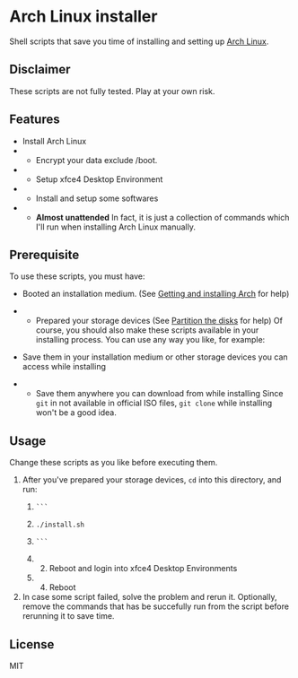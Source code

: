 # Arch Linux installer

Shell scripts that save you time of installing and setting up [Arch Linux](https://www.archlinux.org/).

## Disclaimer

These scripts are not fully tested. Play at your own risk.

## Features

* Install Arch Linux
* * Encrypt your data exclude /boot.
* * Setup xfce4 Desktop Environment
* * Install and setup some softwares
* * __Almost unattended__
In fact, it is just a collection of commands which I'll run when installing Arch Linux manually.

## Prerequisite

To use these scripts, you must have:

* Booted an installation medium. (See [Getting and installing Arch](https://wiki.archlinux.org/index.php/Category:Getting_and_installing_Arch) for help)
* * Prepared your storage devices (See [Partition the disks](https://wiki.archlinux.org/index.php/Installation_guide#Partition_the_disks) for help)
Of course, you should also make these scripts available in your installing process. You can use any way you like, for example:

* Save them in your installation medium or other storage devices you can access while installing
* * Save them anywhere you can download from while installing
Since `git` in not available in official ISO files, `git clone` while installing won't be a good idea.

## Usage

Change these scripts as you like before executing them.

1. After you've prepared your storage devices, `cd` into this directory, and run:
    1.     ```
    2.     ./install.sh
    3.     ```
    4. 2. Reboot and login into xfce4 Desktop Environments
    5. 4. Reboot
2. In case some script failed, solve the problem and rerun it. Optionally, remove the commands that has be succefully run from the script before rerunning it to save time.
## License

MIT

